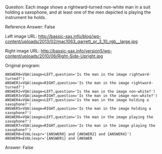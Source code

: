 Question: Each image shows a rightward-turned non-white man in a suit holding a saxophone, and at least one of the men depicted is playing the instrument he holds.

Reference Answer: False

Left image URL: http://bassic-sax.info/blog/wp-content/uploads/2013/02/mac1063_garrett_pr_3_10_rgb__large.jpg

Right image URL: http://bassic-sax.info/version5/wp-content/uploads/2010/06/Right-Side-Upright.jpg

Original program:

```
ANSWER0=VQA(image=LEFT,question='Is the man in the image rightward-turned?')
ANSWER1=VQA(image=RIGHT,question='Is the man in the image rightward-turned?')
ANSWER2=VQA(image=LEFT,question='Is the man in the image non-white?')
ANSWER3=VQA(image=RIGHT,question='Is the man in the image non-white?')
ANSWER4=VQA(image=LEFT,question='Is the man in the image holding a saxophone?')
ANSWER5=VQA(image=RIGHT,question='Is the man in the image holding a saxophone?')
ANSWER6=VQA(image=LEFT,question='Is the man in the image playing the saxophone?')
ANSWER7=VQA(image=RIGHT,question='Is the man in the image playing the saxophone?')
ANSWER8=EVAL(expr='{ANSWER0} and {ANSWER2} and {ANSWER4}')
ANSWER9=EVAL(expr='{ANSWER1} and {ANSWER
```
Answer: False


